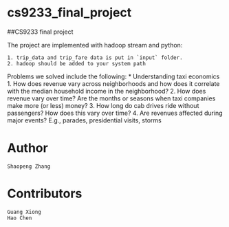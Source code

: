 cs9233_final_project
======

##CS9233 final project

The project are implemented with hadoop stream and python:

	1. trip_data and trip_fare data is put in `input` folder.
	2. hadoop should be added to your system path

Problems we solved include the following:
	* Understanding taxi economics
	1. How does revenue vary across neighborhoods and how does it correlate with the median household income in the neighborhood?
	2. How does revenue vary over time? Are the months or seasons when taxi companies make more (or less) money?
	3. How long do cab drives ride without passengers? How does this vary over time?
	4. Are revenues affected during major events? E.g., parades, presidential visits, storms

Author
======
	Shaopeng Zhang

Contributors
======
	Guang Xiong
	Hao Chen

